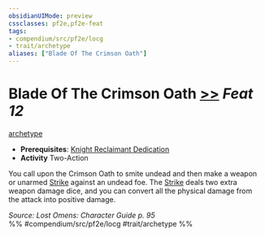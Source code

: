 ```yaml
---
obsidianUIMode: preview
cssclasses: pf2e,pf2e-feat
tags:
- compendium/src/pf2e/locg
- trait/archetype
aliases: ["Blade Of The Crimson Oath"]
---
```

# Blade Of The Crimson Oath  [>>](rules/core-rulebook/chapter-9-playing-the-game.md#Actions "Two-Action") *Feat 12*  
[archetype](rules/traits/archetype.md "Archetype Feat Trait")  

- **Prerequisites**: [Knight Reclaimant Dedication](compendium/feats/knight-reclaimant-dedication-locg.md)
- **Activity** Two-Action

You call upon the Crimson Oath to smite undead and then make a weapon or unarmed [Strike](rules/actions/strike.md) against an undead foe. The [Strike](rules/actions/strike.md) deals two extra weapon damage dice, and you can convert all the physical damage from the attack into positive damage.

*Source: Lost Omens: Character Guide p. 95*  
%% #compendium/src/pf2e/locg #trait/archetype %%